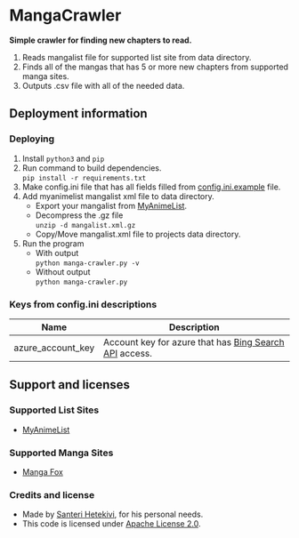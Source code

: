 # MangaCrawler

**Simple crawler for finding new chapters to read.**

1. Reads mangalist file for supported list site from data directory.  
1. Finds all of the mangas that has 5 or more new chapters from supported manga sites.  
3. Outputs .csv file with all of the needed data.  

## Deployment information

### Deploying
1. Install ```python3``` and ```pip```
2. Run command to build dependencies.  
    ``` pip install -r requirements.txt ```
3. Make config.ini file that has all fields filled from [config.ini.example](https://raw.githubusercontent.com/SanteriHetekivi/MangaCrawler/master/config.ini.example) file.
3. Add myanimelist mangalist xml file to data directory.  
    * Export your mangalist from [MyAnimeList](https://myanimelist.net/panel.php?go=export).
    * Decompress the .gz file  
        ```unzip -d mangalist.xml.gz```
    * Copy/Move mangalist.xml file to projects data directory.
4. Run the program  
    * With output  
    ```python manga-crawler.py -v```
    * Without output  
    ```python manga-crawler.py```

### Keys from config.ini descriptions
| Name              | Description   |
| ----------------- | ------------- |
| azure_account_key | Account key for azure that has [Bing Search API](https://datamarket.azure.com/dataset/5BA839F1-12CE-4CCE-BF57-A49D98D29A44) access. |

## Support and licenses

### Supported List Sites  
* [MyAnimeList](https://myanimelist.net/)

### Supported Manga Sites   
* [Manga Fox](http://mangafox.me/)

### Credits and license

* Made by [Santeri Hetekivi](https://github.com/SanteriHetekivi), for his personal needs.
* This code is licensed under [Apache License 2.0](https://raw.githubusercontent.com/SanteriHetekivi/MangaCrawler/master/LICENSE).
